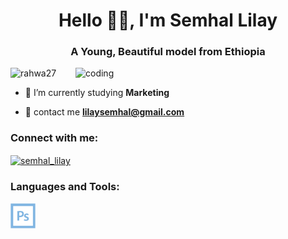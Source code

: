 <h1 align="center">Hello 👋🏾, I'm Semhal Lilay</h1>
<h3 align="center">A Young, Beautiful model from Ethiopia</h3> 
<img align="right" alt="coding" width="400" src="https://tenor.com/en-GB/view/gown-beautiful-model-gif-16897296.gif">

<p align="left"> <img src="https://komarev.com/ghpvc/?username=rahwa27&label=Profile%20views&color=0e75b6&style=flat" alt="rahwa27" /> </p>

- 📝 I’m currently studying **Marketing**

- 💌 contact me **lilaysemhal@gmail.com**

<h3 align="left">Connect with me:</h3>
<p align="left">
<a href="https://instagram.com/semhal_lilay" target="blank"><img align="center" src="https://raw.githubusercontent.com/rahuldkjain/github-profile-readme-generator/master/src/images/icons/Social/instagram.svg" alt="semhal_lilay" height="30" width="40" /></a>
</p>

<h3 align="left">Languages and Tools:</h3>
<p align="left"> <a href="https://www.photoshop.com/en" target="_blank" rel="noreferrer"> <img src="https://raw.githubusercontent.com/devicons/devicon/master/icons/photoshop/photoshop-line.svg" alt="photoshop" width="40" height="40"/> </a> </p>
